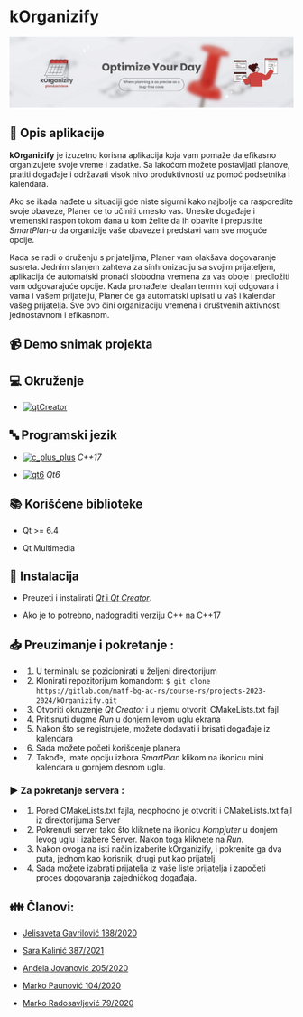 
# kOrganizify

  

![kOrganizify Poster](kOrganizify/images/kOrganizifyPoster.png)

  

## :memo: Opis aplikacije
**kOrganizify** je izuzetno korisna aplikacija koja vam pomaže da efikasno organizujete svoje vreme i zadatke. Sa lakoćom možete postavljati planove, pratiti događaje i održavati visok nivo produktivnosti uz pomoć podsetnika i kalendara.

  

Ako se ikada nađete u situaciji gde niste sigurni kako najbolje da rasporedite svoje obaveze, Planer će to učiniti umesto vas. Unesite događaje i vremenski raspon tokom dana u kom želite da ih obavite i prepustite *SmartPlan-u* da organizije vaše obaveze i predstavi vam sve moguće opcije. 
  

Kada se radi o druženju s prijateljima, Planer vam olakšava dogovaranje susreta. Jednim slanjem zahteva za sinhronizaciju sa svojim prijateljem, aplikacija će automatski pronaći slobodna vremena za vas oboje i predložiti vam odgovarajuće opcije. Kada pronađete idealan termin koji odgovara i vama i vašem prijatelju, Planer će ga automatski upisati u vaš i kalendar vašeg prijatelja. Sve ovo čini organizaciju vremena i društvenih aktivnosti jednostavnom i efikasnom.

  

## :video_camera: Demo snimak projekta

<!-- - link: [kOrganizify]() <br> -->

  

## :computer: Okruženje

- [![qtCreator](https://img.shields.io/badge/IDE-Qt_Creator-olivia)](https://www.qt.io/download) <br>

  

## :abc: Programski jezik

- [![c_plus_plus](https://img.shields.io/badge/Language-C%2B%2B-red)](https://www.cplusplus.com/) *C++17*  <br>

- [![qt6](https://img.shields.io/badge/Framework-Qt6-blue)](https://doc.qt.io/qt-6/) *Qt6*  <br>

  

## :books: Korišćene biblioteke

- Qt >= 6.4

- Qt Multimedia

  

## :wrench: Instalacija

- Preuzeti i instalirati [*Qt* i *Qt Creator*](https://www.qt.io/download).

- Ako je to potrebno, nadograditi verziju C++ na C++17 <br>

  
  
## :inbox_tray: Preuzimanje i pokretanje :

-  1. U terminalu se pozicionirati u željeni direktorijum

-  2. Klonirati repozitorijum komandom: `$ git clone https://gitlab.com/matf-bg-ac-rs/course-rs/projects-2023-2024/kOrganizify.git`

-  3. Otvoriti okruzenje *Qt Creator* i u njemu otvoriti CMakeLists.txt fajl

-  4. Pritisnuti dugme *Run* u donjem levom uglu ekrana <br>

-  5. Nakon što se registrujete, možete dodavati i brisati događaje iz kalendara

-  6. Sada možete početi korišćenje planera

-  7. Takođe, imate opciju izbora *SmartPlan* klikom na ikonicu mini kalendara u gornjem desnom uglu.

  

### :arrow_forward: Za pokretanje servera :

-  1. Pored CMakeLists.txt fajla, neophodno je otvoriti i CMakeLists.txt fajl iz direktorijuma Server

-  2. Pokrenuti server tako što kliknete na ikonicu *Kompjuter* u donjem levog uglu i izabere Server. Nakon toga kliknete na *Run*.

-  3. Nakon ovoga na isti način izaberite kOrganizify, i pokrenite ga dva puta, jednom kao korisnik, drugi put kao prijatelj.

-  4. Sada možete izabrati prijatelja iz vaše liste prijatelja i započeti proces dogovaranja zajedničkog događaja.

  

## :family: Članovi:

-  <a  href="https://gitlab.com/jelisavetagavrilovic">Jelisaveta Gavrilović 188/2020</a>

-  <a  href="https://gitlab.com/sarakalinic24">Sara Kalinić 387/2021</a>

-  <a  href="https://gitlab.com/andjixi">Anđela Jovanović 205/2020</a>

-  <a  href="https://gitlab.com/markopaunovic1414">Marko Paunović 104/2020</a>

-  <a  href="https://gitlab.com/Markic01">Marko Radosavljević 79/2020</a>